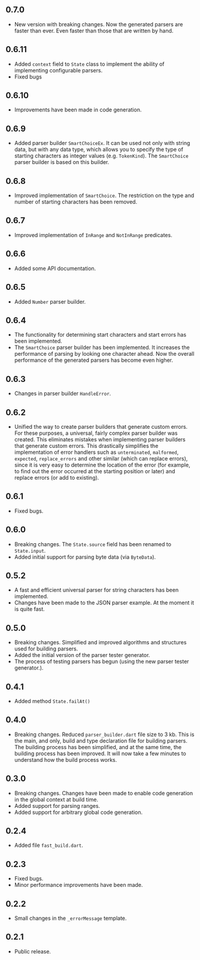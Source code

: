 ## 0.7.0

- New version with breaking changes. Now the generated parsers are faster than ever. Even faster than those that are written by hand.

## 0.6.11

- Added `context` field to `State` class to implement the ability of implementing configurable parsers.
- Fixed bugs

## 0.6.10

- Improvements have been made in code generation.

## 0.6.9

- Added parser builder `SmartChoiceEx`. It can be used not only with string data, but with any data type, which allows you to specify the type of starting characters as integer values (e.g. `TokenKind`). The `SmartChoice` parser builder is based on this builder.

## 0.6.8

- Improved implementation of `SmartChoice`. The restriction on the type and number of starting characters has been removed.

## 0.6.7

- Improved implementation of `InRange` and `NotInRange` predicates.

## 0.6.6

- Added some API documentation.

## 0.6.5

- Added `Number` parser builder.

## 0.6.4

- The functionality for determining start characters and start errors has been implemented.
- The `SmartChoice` parser builder has been implemented. It increases the performance of parsing by looking one character ahead. Now the overall performance of the generated parsers has become even higher.

## 0.6.3

- Changes in parser builder `HandleError`.

## 0.6.2

- Unified the way to create parser builders that generate custom errors. For these purposes, a universal, fairly complex parser builder was created. This eliminates mistakes when implementing parser builders that generate custom errors. This drastically simplifies the implementation of error handlers such as `unterminated`, `malformed`, `expected`, `replace_errors` and other similar (which can replace errors), since it is very easy to determine the location of the error (for example, to find out the error occurred at the starting position or later) and replace errors (or add to existing).

## 0.6.1

- Fixed bugs.

## 0.6.0

- Breaking changes. The `State.source` field has been renamed to `State.input`.
- Added initial support for parsing byte data (via `ByteData`).

## 0.5.2

- A fast and efficient universal parser for string characters has been implemented.
- Changes have been made to the JSON parser example. At the moment it is quite fast.

## 0.5.0

- Breaking changes. Simplified and improved algorithms and structures used for building parsers.
- Added the initial version of the parser tester generator.
- The process of testing parsers has begun (using the new parser tester generator.).

## 0.4.1

- Added method `State.failAt()`

## 0.4.0

- Breaking changes. Reduced `parser_builder.dart` file size to 3 kb. This is the main, and only, build and type declaration file for building parsers. The building process has been simplified, and at the same time, the building process has been improved. It will now take a few minutes to understand how the build process works.

## 0.3.0

- Breaking changes. Changes have been made to enable code generation in the global context at build time.
- Added support for parsing ranges.
- Added support for arbitrary global code generation.

## 0.2.4

- Added file `fast_build.dart`.

## 0.2.3

- Fixed bugs.
- Minor performance improvements have been made.

## 0.2.2

- Small changes in the `_errorMessage` template.

## 0.2.1

- Public release.